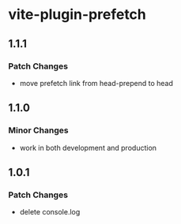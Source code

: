 # vite-plugin-prefetch

## 1.1.1

### Patch Changes

- move prefetch link from head-prepend to head

## 1.1.0

### Minor Changes

- work in both development and production

## 1.0.1

### Patch Changes

- delete console.log
